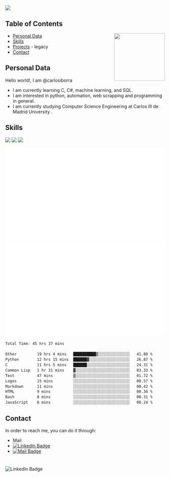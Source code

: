 <!-- Hello World! This is Carlos Iborra's readme -->

<a href = "url"><img src = "https://user-images.githubusercontent.com/41797418/153309984-33746328-34c8-45d9-8810-296fdc9a1686.gif" align="center" ></a>

## Table of Contents
<a href = "url"><img src = "https://media.giphy.com/media/jdPMeyv9rn0hZHh8n9/giphy.gifhttps://media.giphy.com/media/kH1DBkPNyZPOk0BxrM/giphy.gif" align="right" width="160" height="150"></a>
* [Personal Data](#personal-data) 
* [Skills](#skills)
* [Projects](#projects) - legacy
* [Contact](#contact)

## Personal Data
Hello world!, I am @carlosiborra
  - I am currently learning C, C#, machine learning, and SQL.
  - I am interested in python, automation, web scrapping and programming in general.
  - I am currently studying Computer Science Engineering at Carlos III de Madrid University .

## Skills
![](https://img.shields.io/badge/Code-Python-informational?style=flat&logo=python&logoColor=white&color=yellow)
![](https://img.shields.io/badge/Code-Selenium-informational?style=flat&logo=Selenium&logoColor=white&color=brown)
![](https://img.shields.io/badge/Code-Arduino-informational?style=flat&logo=Arduino&logoColor=white&color=lightgrey)

<!-- This better GitHub stats were provided by https://github.com/jstrieb/github-stats -->
<a href="https://github.com/carlosiborra/Better-GitHub-Stats">
<img src="https://github.com/carlosiborra/Better-GitHub-Stats/blob/master/generated/overview.svg#gh-dark-mode-only" />
<img src="https://github.com/carlosiborra/Better-GitHub-Stats/blob/master/generated/languages.svg#gh-dark-mode-only" />
</a>

<!--START_SECTION:waka-->

```txt
Total Time: 45 hrs 37 mins

Other         19 hrs 4 mins   ██████████▒░░░░░░░░░░░░░░   41.80 %
Python        12 hrs 15 mins  ██████▓░░░░░░░░░░░░░░░░░░   26.87 %
C             11 hrs 5 mins   ██████░░░░░░░░░░░░░░░░░░░   24.31 %
Common Lisp   1 hr 31 mins    ▓░░░░░░░░░░░░░░░░░░░░░░░░   03.33 %
Text          47 mins         ▒░░░░░░░░░░░░░░░░░░░░░░░░   01.72 %
Logos         15 mins         ░░░░░░░░░░░░░░░░░░░░░░░░░   00.57 %
Markdown      11 mins         ░░░░░░░░░░░░░░░░░░░░░░░░░   00.42 %
HTML          9 mins          ░░░░░░░░░░░░░░░░░░░░░░░░░   00.36 %
Bash          8 mins          ░░░░░░░░░░░░░░░░░░░░░░░░░   00.31 %
JavaScript    6 mins          ░░░░░░░░░░░░░░░░░░░░░░░░░   00.24 %
```

<!--END_SECTION:waka-->

## Contact
In order to reach me, you can do it through:
  - Mail
  - [![LinkedIn Badge](https://img.shields.io/badge/LinkedIn-Profile-informational?style=flat&logo=linkedin&logoColor=white&color=0D76A8)](https://www.linkedin.com/in/carlos-iborra-llopis-bb84a1214/)
  - [![Mail Badge](https://img.shields.io/static/v1?label=My&message=WebPage&color=red)](https://carlosiborra.github.io/carlosiborra/)

#
![LinkedIn Badge](http://ForTheBadge.com/images/badges/built-by-developers.svg)

<!-- See you! -->
